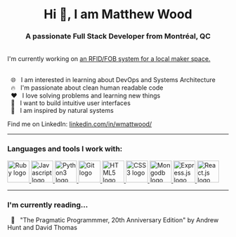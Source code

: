 <h1 align="center">Hi 👋, I am Matthew Wood </h1>
<h3 align="center">A passionate Full Stack Developer from Montréal, QC</h3> 

<br>
I'm currently working on <a href="https://github.com/lespacemaker/hackathon/tree/main/zoho-crm-api-connector">an RFID/FOB system for a local maker space.</a> 
<br>
<br>

&nbsp; 🌐 &nbsp; I am interested in learning about DevOps and Systems Architecture \
&nbsp; 🔥 &nbsp; I'm passionate about clean human readable code \
&nbsp; ❤️ &nbsp; I love solving problems and learning new things \
&nbsp; 🔧 &nbsp; I want to build intuitive user interfaces \
&nbsp; 🌱 &nbsp; I am inspired by natural systems 

Find me on LinkedIn: <a href="https://www.linkedin.com/in/wmattwood/">linkedin.com/in/wmattwood/</a>

---

### Languages and tools I work with:
<p align="left">
  
  <a href="https://ruby-doc.org/core-3.0.1/" target="_blank" rel="noreferrer">
  <img width="50px" src="https://cdn.jsdelivr.net/gh/devicons/devicon/icons/ruby/ruby-original.svg" alt="Ruby logo"/> </a>
  
  <a href="https://developer.mozilla.org/en-US/docs/Web/JavaScript" target="_blank" rel="noreferrer"> 
  <img width="50px" src="https://cdn.jsdelivr.net/gh/devicons/devicon/icons/javascript/javascript-original.svg" alt="Javascript logo"/> </a>
  
  <a href="https://docs.python.org/3/library/index.html" target="_blank" rel="noreferrer">
  <img width="50px" src="https://cdn.jsdelivr.net/gh/devicons/devicon/icons/python/python-original.svg" alt="Python3 logo"/> </a>
  
  <a href="https://git-scm.com/" target="_blank" rel="noreferrer"> 
  <img width="50px" src="https://www.vectorlogo.zone/logos/git-scm/git-scm-icon.svg" alt="Git logo" /> </a>

  <a href="https://developer.mozilla.org/en-US/docs/Web/HTML" target="_blank" rel="noreferrer">
  <img width="50px" src="https://cdn.jsdelivr.net/gh/devicons/devicon/icons/html5/html5-plain-wordmark.svg" alt="HTML5 logo"/> </a>
  
  <a href="https://developer.mozilla.org/en-US/docs/Web/CSS" target="_blank" rel="noreferrer">
  <img width="50px" src="https://cdn.jsdelivr.net/gh/devicons/devicon/icons/css3/css3-plain-wordmark.svg" alt="CSS3 logo"/> </a>  
  
  <a href="https://www.mongodb.com/" target="_blank" rel="noreferrer">
  <img width="50px" src="https://cdn.jsdelivr.net/gh/devicons/devicon/icons/mongodb/mongodb-original-wordmark.svg" alt="Mongodb logo" /> </a>
  
  <a href="https://expressjs.com/en/4x/api.html" target="_blank" rel="noreferrer">
  <img width="50px" src="https://cdn.jsdelivr.net/gh/devicons/devicon/icons/express/express-original-wordmark.svg" alt="Express.js logo"/> </a>
  
  <a href="https://react.dev/reference/react" target="_blank" rel="noreferrer">
  <img width="50px" src="https://cdn.jsdelivr.net/gh/devicons/devicon/icons/react/react-original-wordmark.svg" alt="React.js logo"/> </a>
  
  <!--- <a href="https://nodejs.org/dist/latest-v18.x/docs/api/http.html" target="_blank" rel="noreferrer">
  <img width="50px" src="https://cdn.jsdelivr.net/gh/devicons/devicon/icons/nodejs/nodejs-original.svg" alt="Node.js logo"/> </a> --->

</p>

---

### I'm currently reading...
&nbsp; 📖 &nbsp; "The Pragmatic Programmmer, 20th Anniversary Edition" by Andrew Hunt and David Thomas
